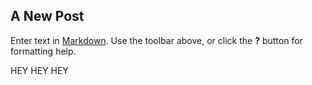 ## A New Post

Enter text in [Markdown](http://daringfireball.net/projects/markdown/). Use the toolbar above, or click the **?** button for formatting help.


HEY HEY HEY

